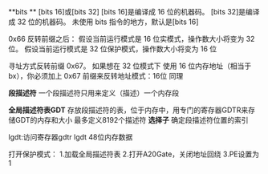 **bits **
[bits 16]或[bits 32]
[bits 16]是编译成 16 位的机器码。
[bits 32]是编译成 32 位的机器码。
未使用 bits 指令的地方，默认是[bits 16]

0x66 反转前缀之后：
假设当前运行模式是 16 位实模式，操作数大小将变为 32 位。
假设当前运行模式是 32 位保护模式，操作数大小将变为 16 位

寻址方式反转前缀 0x67。
如果想在 32 位模式下 使用 16 位内存地址（相当于 bx），你必须加上 0x67 前缀来反转地址模式：16位 同理

**段描述符**
一个段描述符只用来定义（描述）一个内存段

**全局描述符表GDT**
存放段描述符的表，位于内存中，用专门的寄存器GDTR来存储GDT的内存和大小
最多定义8192个描述符
**选择子**
确定段描述符位置的索引

lgdt:访问寄存器gdtr
lgdt 48位内存数据

打开保护模式：
1.加载全局描述符表
2.打开A20Gate，关闭地址回绕
3.PE设置为1
